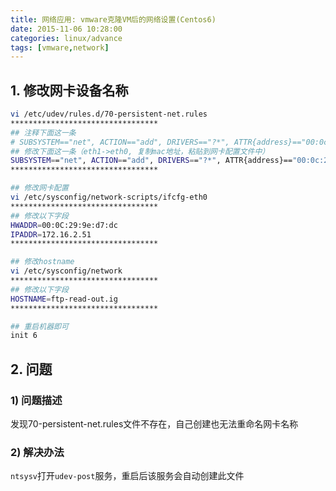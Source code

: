 ```yaml
---
title: 网络应用: vmware克隆VM后的网络设置(Centos6)
date: 2015-11-06 10:28:00
categories: linux/advance
tags: [vmware,network]
---
```


## 1. 修改网卡设备名称
``` bash
vi /etc/udev/rules.d/70-persistent-net.rules
*********************************
## 注释下面这一条
# SUBSYSTEM=="net", ACTION=="add", DRIVERS=="?*", ATTR{address}=="00:0c:29:a1:18:72", ATTR{type}=="1", KERNEL=="eth*", NAME="eth0"
## 修改下面这一条（eth1->eth0, 复制mac地址，粘贴到网卡配置文件中）
SUBSYSTEM=="net", ACTION=="add", DRIVERS=="?*", ATTR{address}=="00:0c:29:9e:d7:dc", ATTR{type}=="1", KERNEL=="eth*", NAME="eth0"
*********************************

## 修改网卡配置
vi /etc/sysconfig/network-scripts/ifcfg-eth0
*********************************
## 修改以下字段
HWADDR=00:0C:29:9e:d7:dc
IPADDR=172.16.2.51
*********************************

## 修改hostname
vi /etc/sysconfig/network
*********************************
## 修改以下字段
HOSTNAME=ftp-read-out.ig
*********************************

## 重启机器即可
init 6
```

## 2. 问题
### 1) 问题描述
发现70-persistent-net.rules文件不存在，自己创建也无法重命名网卡名称

### 2) 解决办法
`ntsysv`打开`udev-post`服务，重启后该服务会自动创建此文件
